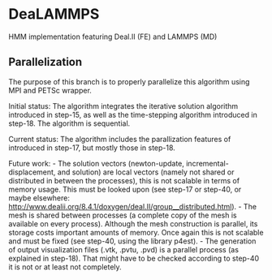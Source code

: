 # DeaLAMMPS
HMM implementation featuring Deal.II (FE) and LAMMPS (MD)

## Parallelization
The purpose of this branch is to properly parallelize this algorithm using MPI and PETSc wrapper.

Initial status: The algorithm integrates the iterative solution algorithm introduced in step-15,
as well as the time-stepping algorithm introduced in step-18. The algorithm is sequential.

Current status: The algorithm includes the parallization features of introduced in step-17, but
mostly those in step-18.

Future work: 
	- The solution vectors (newton-update, incremental-displacement, and solution) are
local vectors (namely not shared or distributed in between the processes), this is not scalable
in terms of memory usage. This must be looked upon (see step-17 or step-40, or maybe elsewhere:
http://www.dealii.org/8.4.1/doxygen/deal.II/group__distributed.html).
	- The mesh is shared between processes (a complete copy of the mesh is available on
every process). Although the mesh construction is parallel, its storage costs important amounts
of memory. Once again this is not scalable and must be fixed (see step-40, using the library 
p4est).
	- The generation of output visualization files (.vtk, .pvtu, .pvd) is a parallel
process (as explained in step-18). That might have to be checked according to step-40 it is not
or at least not completely.	
